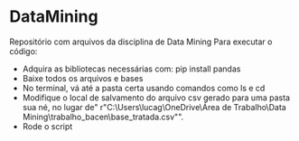 # DataMining
Repositório com arquivos da disciplina de Data Mining
Para executar o código:
  - Adquira as bibliotecas necessárias com: pip install pandas
  - Baixe todos os arquivos e bases
  - No terminal, vá até a pasta certa usando comandos como ls e cd
  - Modifique o local de salvamento do arquivo csv gerado para uma pasta sua né, no lugar de" r"C:\Users\lucag\OneDrive\Área de Trabalho\Data Mining\trabalho_bacen\base_tratada.csv"".
  - Rode o script
